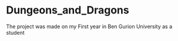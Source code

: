 # Dungeons_and_Dragons

The project was made on my First year in Ben Gurion University as a student
